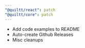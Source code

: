```yaml
---
"@quiltt/react": patch
"@quiltt/core": patch
---
```


- Add code examples to README
- Auto-create Github Releases
- Misc cleanups
